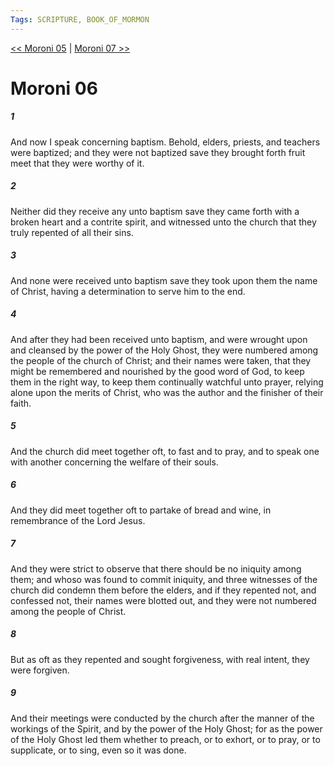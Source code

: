 ```yaml
---
Tags: SCRIPTURE, BOOK_OF_MORMON
---
```


[<< Moroni 05](BOOK_OF_MORMON/15_Moroni/Moroni_05.md) | [Moroni 07 >>](BOOK_OF_MORMON/15_Moroni/Moroni_07.md)

# Moroni 06

##### 1
 And now I speak concerning baptism. Behold, elders, priests, and teachers were baptized; and they were not baptized save they brought forth fruit meet that they were worthy of it.
##### 2
 Neither did they receive any unto baptism save they came forth with a broken heart and a contrite spirit, and witnessed unto the church that they truly repented of all their sins.
##### 3
 And none were received unto baptism save they took upon them the name of Christ, having a determination to serve him to the end.
##### 4
 And after they had been received unto baptism, and were wrought upon and cleansed by the power of the Holy Ghost, they were numbered among the people of the church of Christ; and their names were taken, that they might be remembered and nourished by the good word of God, to keep them in the right way, to keep them continually watchful unto prayer, relying alone upon the merits of Christ, who was the author and the finisher of their faith.
##### 5
 And the church did meet together oft, to fast and to pray, and to speak one with another concerning the welfare of their souls.
##### 6
 And they did meet together oft to partake of bread and wine, in remembrance of the Lord Jesus.
##### 7
 And they were strict to observe that there should be no iniquity among them; and whoso was found to commit iniquity, and three witnesses of the church did condemn them before the elders, and if they repented not, and confessed not, their names were blotted out, and they were not numbered among the people of Christ.
##### 8
 But as oft as they repented and sought forgiveness, with real intent, they were forgiven.
##### 9
 And their meetings were conducted by the church after the manner of the workings of the Spirit, and by the power of the Holy Ghost; for as the power of the Holy Ghost led them whether to preach, or to exhort, or to pray, or to supplicate, or to sing, even so it was done.
